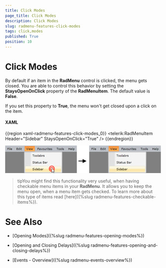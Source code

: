 ```yaml
---
title: Click Modes
page_title: Click Modes
description: Click Modes
slug: radmenu-features-click-modes
tags: click,modes
published: True
position: 10
---
```


# Click Modes

By default if an item in the __RadMenu__ control is clicked, the menu gets closed. You are able to control this behavior by setting the __StaysOpenOnClick__ property of the __RadMenuItem__. The default value is __False__.

If you set this property to __True__, the menu won't get closed upon a click on the item.

#### __XAML__

{{region xaml-radmenu-features-click-modes_0}}
	<telerik:RadMenuItem Header="Sidebar" StaysOpenOnClick="True" />
{{endregion}}

![](images/RadMenu_Click_Modes_01.png)

>tipYou might find this functionality very useful, when having checkable menu items in your __RadMenu__. It allows you to keep the menu open, when a menu item gets checked. To learn more about this type of items read [here]({%slug radmenu-features-checkable-items%}).

# See Also

 * [Opening Modes]({%slug radmenu-features-opening-modes%})

 * [Opening and Closing Delays]({%slug radmenu-features-opening-and-closing-delays%})

 * [Events - Overview]({%slug radmenu-events-overview%})
